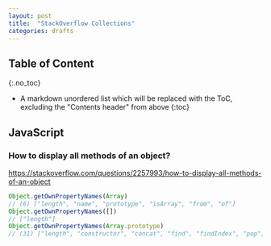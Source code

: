 ```yaml
---
layout: post
title:  "StackOverflow Collections"
categories: drafts
---
```


## Table of Content
{:.no_toc}

* A markdown unordered list which will be replaced with the ToC, excluding the "Contents header" from above
{:toc}

## JavaScript

### How to display all methods of an object?

<https://stackoverflow.com/questions/2257993/how-to-display-all-methods-of-an-object>

```js
Object.getOwnPropertyNames(Array)
// (6) ["length", "name", "prototype", "isArray", "from", "of"]
Object.getOwnPropertyNames([])
// ["length"]
Object.getOwnPropertyNames(Array.prototype)
// (31) ["length", "constructor", "concat", "find", "findIndex", "pop", "push", "shift", "unshift", "slice", "splice", "includes", "indexOf", "keys", "entries", "forEach", "filter", "map", "every", "some", "reduce", "reduceRight", "toString", "toLocaleString", "join", "reverse", "sort", "lastIndexOf", "copyWithin", "fill", "values"]
```